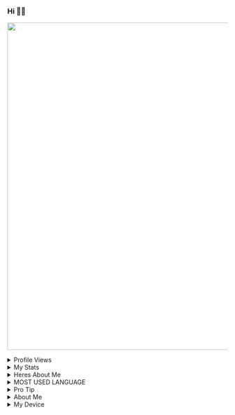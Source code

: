 ### Hi 👋👋

<p align='centre'><a href='https://t.me/Paramatin7'><img src='https://telegra.ph/file/918273a8e97047f96eeb9.jpg' width='750"'></a></p>

<details>
  <summary>Profile Views</summary>
![Paramatin-OP](https://komarev.com/ghpvc/?username=Paramatin-op&label=My%20Profile%20Views&color=blueviolet&style=plastic)
</details>
<details>
<summary>My Stats</summary><p align='Left'><a href='https://www.instagram.com/alanwalkermusic/'><img src='https://github-readme-stats.vercel.app/api?username=Paramatin-OP&show_icons=true&theme=midnight-purple' width='475"'></a></p>
<p align='Right'><a href='https://www.instagram.com/alanwalkermusic/'><img src='https://github-readme-streak-stats.herokuapp.com/?user=paramatin-op&theme=midnight-purple&show_icon=true' width='475"'></a></p>
</details>
 <details>
  <summary>Heres About Me</summary

Im Curently In Raiden-Devs and Enjoying in Lightning Team

- I did some silly mistake like not giving credits

- I Reallised That Makin A Modules Takes effort 
    </details>

<details>
  <summary>MOST USED LANGUAGE</summary>

![NOICE](https://github-readme-stats.vercel.app/api/top-langs/?username=Paramatin-OP&theme=midnight-purple)
</details>

<details>
  <summary>Pro Tip</summary>
- If You Copy Someones Works Please Give him/her credits
</details>
<details>
<summary>About Me</summary>

- State- India, Maharashtra

- Class- 11th

- Fun Fact- I Never Thought That you will Visit my Git profile😂😂

- fav. DJ- Alan Walker <p align='centre'><a href='https://www.instagram.com/alanwalkermusic/'><img src='https://telegra.ph/file/379a29bcd73a448e0aa33.jpg' width='125"'></a></p>

- Fav Singer-Julie Bergan <p align='centre'><a href='https://www.instagram.com/juliebergan/'><img src='https://telegra.ph/file/aef4ea32e854169205421.jpg' width='125"'></a></p> 

- Fav. Song- Ignite, Diamond Heart, Different World, etc.....
</details>
<details>
  <summary>My Device</summary>

- Dell Inspiron 5570 laptop😂

- No more than this, now follow me and get lost xD
  </details>




